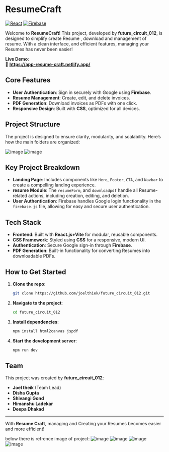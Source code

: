 
# **ResumeCraft**

[![React](https://img.shields.io/badge/React-18.2.0-61DAFB?logo=react&logoColor=white)](https://reactjs.org/)
[![Firebase](https://img.shields.io/badge/Firebase-9.6.10-FFCA28?logo=firebase&logoColor=white)](https://firebase.google.com/)

Welcome to **ResumeCraft**! This project, developed by **future_circuit_012**, is designed to simplify create Resume , download and management of resume. With a clean interface, and efficient features, managing your Resumes has never been easier!

**Live Demo**:  
🔗 **https://app-resume-craft.netlify.app/**

## **Core Features**

- **User Authentication**: Sign in securely with Google using **Firebase**.
- **Resume Management**: Create, edit, and delete invoices.
- **PDF Generation**: Download invoices as PDFs with one click.
- **Responsive Design**: Built with **CSS**, optimized for all devices.

## **Project Structure**

The project is designed to ensure clarity, modularity, and scalability. Here’s how the main folders are organized:


![image](https://github.com/user-attachments/assets/39e6a832-7c14-4724-a382-4013647f1fca)    ![image](https://github.com/user-attachments/assets/5d826d12-056b-4861-ae3f-4c1ab14e9019)




## **Key Project Breakdown**

- **Landing Page**: Includes components like `Hero`, `Footer`, `CTA`, and `Navbar` to create a compelling landing experience.
- **resume Module**: The `resumeForm`,  and `dowmloadpdf`  handle all Resume-related actions, including creation, editing, and deletion.
- **User Authentication**: Firebase handles Google login functionality in the `firebase.js` file, allowing for easy and secure user authentication.

## **Tech Stack**

- **Frontend**: Built with **React.js+Vite** for modular, reusable components.
- **CSS Framework**: Styled using **CSS** for a responsive, modern UI.
- **Authentication**: Secure Google sign-in through **Firebase**.
- **PDF Generation**: Built-in functionality for converting Resumes into downloadable PDFs.

## **How to Get Started**

1. **Clone the repo**:
   ```bash
   git clone https://github.com/joelthiek/future_circuit_012.git
   ```
2. **Navigate to the project**:
   ```bash
   cd future_circuit_012
   ```
3. **Install dependencies**:
   ```bash
   npm install html2canvas jspdf
   ```
4. **Start the development server**:
   ```bash
   npm run dev
   ```

## **Team**

This project was created by **future_circuit_012**:

- **Joel theik** (Team Lead) 
- **Disha Gupta** 
- **Shivangi Gond** 
- **Himanshu Ladekar**
- **Deepa Dhakad** 
---

With **Resume Craft**, managing  and Creating your Resumes becomes easier and more efficient! 

below there is refrence image of project:
![image](https://github.com/user-attachments/assets/6673a874-a075-4d90-8103-59e45db0248c)
![image](https://github.com/user-attachments/assets/393cd822-191f-44a1-b44b-e2189433c462)
![image](https://github.com/user-attachments/assets/2572c7f5-0a00-4763-9002-b9d4f61e035f)
![image](https://github.com/user-attachments/assets/ac9cf2e8-b233-4551-8fc4-8c4e0e898ec6)






